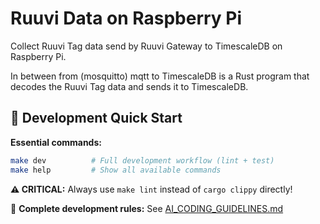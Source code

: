 # Ruuvi Data on Raspberry Pi

Collect Ruuvi Tag data send by Ruuvi Gateway to TimescaleDB on Raspberry Pi.

In between from (mosquitto) mqtt to TimescaleDB is a Rust program that decodes the Ruuvi Tag data and sends it to TimescaleDB.

## 🚀 Development Quick Start

**Essential commands:**
```bash
make dev          # Full development workflow (lint + test)
make help         # Show all available commands
```

**⚠️ CRITICAL:** Always use `make lint` instead of `cargo clippy` directly!

📖 **Complete development rules:** See [AI_CODING_GUIDELINES.md](../AI_CODING_GUIDELINES.md)
